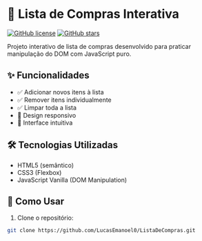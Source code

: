 # 🛒 Lista de Compras Interativa

[![GitHub license](https://img.shields.io/github/license/LucasEmanoel0/ListaDeCompras)](https://github.com/LucasEmanoel0/ListaDeCompras/blob/main/LICENSE)
[![GitHub stars](https://img.shields.io/github/stars/LucasEmanoel0/ListaDeCompras)](https://github.com/LucasEmanoel0/ListaDeCompras/stargazers)

Projeto interativo de lista de compras desenvolvido para praticar manipulação do DOM com JavaScript puro.

## ✨ Funcionalidades

- ✅ Adicionar novos itens à lista
- ✅ Remover itens individualmente
- ✅ Limpar toda a lista
- 📱 Design responsivo
- 🎨 Interface intuitiva

## 🛠️ Tecnologias Utilizadas

- HTML5 (semântico)
- CSS3 (Flexbox)
- JavaScript Vanilla (DOM Manipulation)

## 🚀 Como Usar

1. Clone o repositório:
```bash
git clone https://github.com/LucasEmanoel0/ListaDeCompras.git
